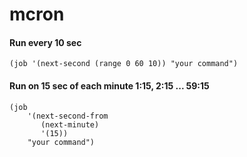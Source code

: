 # mcron

#### Run every 10 sec
```
(job '(next-second (range 0 60 10)) "your command")
```
#### Run on 15 sec of each minute 1:15, 2:15 ... 59:15
```
(job
    '(next-second-from
       (next-minute)
       '(15))
    "your command")
```
